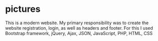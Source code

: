 # pictures
This is a modern website. My primary responsibility was to create the website registration, login, as well as headers and footer. For this I used Bootstrap framework, jQuery, Ajax, JSON, JavaScript, PHP, HTML, CSS
